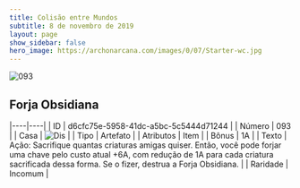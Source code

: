 ```yaml
---
title: Colisão entre Mundos
subtitle: 8 de novembro de 2019
layout: page
show_sidebar: false
hero_image: https://archonarcana.com/images/0/07/Starter-wc.jpg
---
```


![093](https://cdn.keyforgegame.com/media/card_front/pt/452_093_M4VJVRM6RQ34_pt.png)

## Forja Obsidiana

|----|----|
| ID | d6cfc75e-5958-41dc-a5bc-5c5444d71244 |
| Número | 093 |
| Casa | ![Dis](https://archonarcana.com/images/thumb/e/e8/Dis.png/22px-Dis.png "Dis") |
| Tipo | Artefato |
| Atributos | Item |
| Bônus | 1A |
| Texto | Ação: Sacrifique quantas criaturas amigas quiser. Então, você pode forjar uma chave pelo custo atual +6A, com redução de 1A para cada criatura sacrificada dessa forma. Se o fizer, destrua a Forja Obsidiana. |
| Raridade | Incomum |
